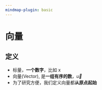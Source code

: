 ```yaml
---
mindmap-plugin: basic
---
```


# 向量
## 定义
- 标量，**一个数字**，比如 x
- 向量(Vector), 是**一组有序的数**，$\vec{u}$
- 为了研究方便，我们定义向量都**从原点起始**
